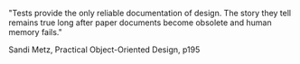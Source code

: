 "Tests provide the only reliable documentation of design. The story they tell remains true long after paper documents become obsolete and human memory fails."

Sandi Metz, Practical Object-Oriented Design, p195